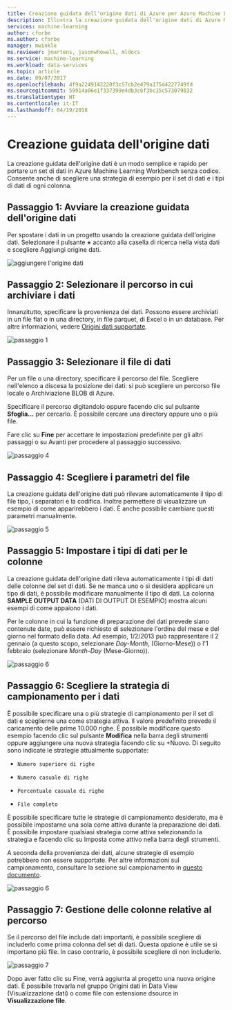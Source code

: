 ```yaml
---
title: Creazione guidata dell'origine dati di Azure per Azure Machine Learning | Microsoft Docs
description: Illustra la creazione guidata dell'origine dati di Azure Machine Learning Workbench
services: machine-learning
author: cforbe
ms.author: cforbe
manager: mwinkle
ms.reviewer: jmartens, jasonwhowell, mldocs
ms.service: machine-learning
ms.workload: data-services
ms.topic: article
ms.date: 09/07/2017
ms.openlocfilehash: 4f9a2249142220f3c57cb2e479a175d4227749fd
ms.sourcegitcommit: 59914a06e1f337399e4db3c6f3bc15c573079832
ms.translationtype: HT
ms.contentlocale: it-IT
ms.lasthandoff: 04/19/2018
---
```

# <a name="data-source-wizard"></a>Creazione guidata dell'origine dati #

La creazione guidata dell'origine dati è un modo semplice e rapido per portare un set di dati in Azure Machine Learning Workbench senza codice. Consente anche di scegliere una strategia di esempio per il set di dati e i tipi di dati di ogni colonna. 

## <a name="step-1-trigger-the-data-source-wizard"></a>Passaggio 1: Avviare la creazione guidata dell'origine dati ## 

Per spostare i dati in un progetto usando la creazione guidata dell'origine dati. Selezionare il pulsante **+** accanto alla casella di ricerca nella vista dati e scegliere Aggiungi origine dati. 

![aggiungere l'origine dati](media/data-source-wizard/add-data-source.png)

## <a name="step-2-select-where-data-is-stored"></a>Passaggio 2: Selezionare il percorso in cui archiviare i dati ##
Innanzitutto, specificare la provenienza dei dati. Possono essere archiviati in un file flat o in una directory, in file parquet, di Excel o in un database. Per altre informazioni, vedere [Origini dati supportate](data-prep-appendix2-supported-data-sources.md).

![passaggio 1](media/data-source-wizard/step1.png)

## <a name="step-3-select-data-file"></a>Passaggio 3: Selezionare il file di dati ##
Per un file o una directory, specificare il percorso del file. Scegliere nell'elenco a discesa la posizione dei dati: si può scegliere un percorso file locale o Archiviazione BLOB di Azure. 

Specificare il percorso digitandolo oppure facendo clic sul pulsante **Sfoglia...** per cercarlo. È possibile cercare una directory oppure uno o più file.

Fare clic su **Fine** per accettare le impostazioni predefinite per gli altri passaggi o su Avanti per procedere al passaggio successivo.


![passaggio 4](media/data-source-wizard/step2.png)

## <a name="step-4-choose-file-parameters"></a>Passaggio 4: Scegliere i parametri del file ##

La creazione guidata dell'origine dati può rilevare automaticamente il tipo di file tipo, i separatori e la codifica. Inoltre permettere di visualizzare un esempio di come apparirebbero i dati. È anche possibile cambiare questi parametri manualmente. 

![passaggio 5](media/data-source-wizard/step3.png)

## <a name="step-5-set-data-types-for-columns"></a>Passaggio 5: Impostare i tipi di dati per le colonne ##

La creazione guidata dell'origine dati rileva automaticamente i tipi di dati delle colonne del set di dati. Se ne manca uno o si desidera applicare un tipo di dati, è possibile modificare manualmente il tipo di dati. La colonna **SAMPLE OUTPUT DATA** (DATI DI OUTPUT DI ESEMPIO) mostra alcuni esempi di come appaiono i dati.

Per le colonne in cui la funzione di preparazione dei dati prevede siano contenute date, può essere richiesto di selezionare l'ordine del mese e del giorno nel formato della data. Ad esempio, 1/2/2013 può rappresentare il 2 gennaio (a questo scopo, selezionare *Day-Month*, (Giorno-Mese)) o l'1 febbraio (selezionare *Month-Day* (Mese-Giorno)).

![passaggio 6](media/data-source-wizard/step4.png)

## <a name="step-6-choose-sampling-strategy-for-data"></a>Passaggio 6: Scegliere la strategia di campionamento per i dati ##

È possibile specificare una o più strategie di campionamento per il set di dati e sceglierne una come strategia attiva. Il valore predefinito prevede il caricamento delle prime 10.000 righe. È possibile modificare questo esempio facendo clic sul pulsante **Modifica** nella barra degli strumenti oppure aggiungere una nuova strategia facendo clic su +Nuovo. Di seguito sono indicate le strategie attualmente supportate:

-     Numero superiore di righe
-     Numero casuale di righe
-     Percentuale casuale di righe
-     File completo

È possibile specificare tutte le strategie di campionamento desiderato, ma è possibile impostarne una sola come attiva durante la preparazione dei dati. È possibile impostare qualsiasi strategia come attiva selezionando la strategia e facendo clic su Imposta come attivo nella barra degli strumenti.

A seconda della provenienza dei dati, alcune strategie di esempio potrebbero non essere supportate. Per altre informazioni sul campionamento, consultare la sezione sul campionamento in [questo documento](data-prep-user-guide.md). 

![passaggio 6](media/data-source-wizard/step5.png)

## <a name="step-7-path-column-handling"></a>Passaggio 7: Gestione delle colonne relative al percorso ##

Se il percorso del file include dati importanti, è possibile scegliere di includerlo come prima colonna del set di dati. Questa opzione è utile se si importano più file. In caso contrario, è possibile scegliere di non includerlo.

![passaggio 7](media/data-source-wizard/step6.png)

Dopo aver fatto clic su Fine, verrà aggiunta al progetto una nuova origine dati. È possibile trovarla nel gruppo Origini dati in Data View (Visualizzazione dati) o come file con estensione dsource in **Visualizzazione file**.

